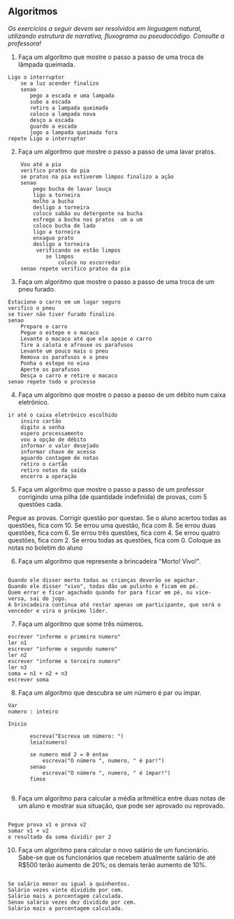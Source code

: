 ## Algoritmos

_Os exercícios a seguir devem ser resolvidos em linguagem natural, utilizando estrutura de narrativa, fluxograma ou pseudocódigo. Consulte a professora!_

1. Faça um algoritmo que mostre o passo a passo de uma troca de lâmpada queimada.

```
Ligo o interruptor
    se a luz acender finalizo 
    senao
       pego a escada e uma lampada
       subo a escada
       retiro a lampada queimada
       coloco a lampada nova
       desço a escada
       guardo a escada
       jogo a lampada queimada fora
repete Ligo o interruptor

```

2. Faça um algoritmo que mostre o passo a passo de uma lavar pratos.

```
    Vou até a pia
    verifico pratos da pia
	se pratos na pia estiverem limpos finalizo a ação
	senao
		pego bucha de lavar louça
        ligo a torneira
		molho a bucha
        desligo a torneira
		coloco sabão ou detergente na bucha
		esfrego a bucha nos pratos  um a um
		coloco bucha de lado
        ligo a torneira
		enxaguo prato
        desligo a torneira
         verificando se estão limpos
			se limpos
				coloco no escorredor
	senao repete verifico pratos da pia

```		


3. Faça um algoritmo que mostre o passo a passo de uma troca de um pneu furado.

```
Estacione o carro em um lugar seguro 
verifico o pneu
se tiver não tiver furado finalizo
senao
    Prepare o carro
    Pegue o estepe e o macaco
    Levante o macaco até que ele apoie o carro
    Tire a calota e afrouxe os parafusos
    Levante um pouco mais o pneu
    Remova os parafusos e o pneu
    Ponha o estepe no eixo
    Aperte os parafusos
    Desça o carro e retire o macaco
senao repete todo o processo

```



4. Faça um algoritmo que mostre o passo a passo de um débito num caixa eletrônico.

```
ir até o caixa eletrônico escolhido 
	insiro cartão 
    digito a senha
	espero processamento
	vou a opção de débito 
	informar o valor desejado 
    informar chave de acesso 
	aguardo contagem de notas
    retiro o cartão
	retiro notas da saída 
	encerro a operação

```

5. Faça um algoritmo que mostre o passo a passo de um professor corrigindo uma pilha (de quantidade indefinida) de provas, com 5 questões cada.

Pegue as provas. 
    Corrigir questão por questao.
    Se o aluno acertou todas as questões, fica com 10. 
    Se errou uma questão, fica com 8.
    Se errou duas questões, fica com 6.
    Se errou três questões, fica com 4. 
    Se errou quatro questões, fica com 2.
    Se errou todas as questões, fica com 0. 
    Coloque as notas no boletim do aluno

6. Faça um algoritmo que represente a brincadeira "Morto! Vivo!".

``` 

Quando ele disser morto todas as crianças deverão se agachar. 
Quando ele disser "vivo", todas dão um pulinho e ficam em pé. 
Quem errar e ficar agachado quando for para ficar em pé, ou vice-versa, sai do jogo. 
A brincadeira continua até restar apenas um participante, que será o vencedor e vira o próximo líder.

```

7. Faça um algoritmo que some três números.

```
escrever "informe o primeiro numero"
ler n1
escrever "informe o segundo numero"
ler n2
escrever "informe o terceiro numero"
ler n3
soma = n1 + n2 + n3 
escrever soma

```
8. Faça um algoritmo que descubra se um número é par ou ímpar.

```
Var
numero : inteiro

Inicio

       escreva("Escreva um número: ")
       leia(numero)

       se numero mod 2 = 0 entao
           escreva("O número ", numero, " é par!")
       senao
           escreva("O número ", numero, " é ímpar!")
       fimse


```


9. Faça um algoritmo para calcular a média aritmética entre duas notas de um aluno e mostrar sua situação, que pode ser aprovado ou reprovado.

```

Pegue prova v1 e prova v2
somar v1 + v2
o resultado da soma dividir por 2

```


10. Faça um algoritmo para calcular o novo salário de um funcionário. Sabe-se que os funcionários que recebem atualmente salário de até R$500 terão aumento de 20%; os demais terão aumento de 10%.

``` 

Se salário menor ou igual a quinhentos. 
Salário vezes vinte dividido por cem. 
Salário mais a porcentagem calculada. 
Senao salário vezes dez dividido por cem. 
Salário mais a porcentagem calculada.

```